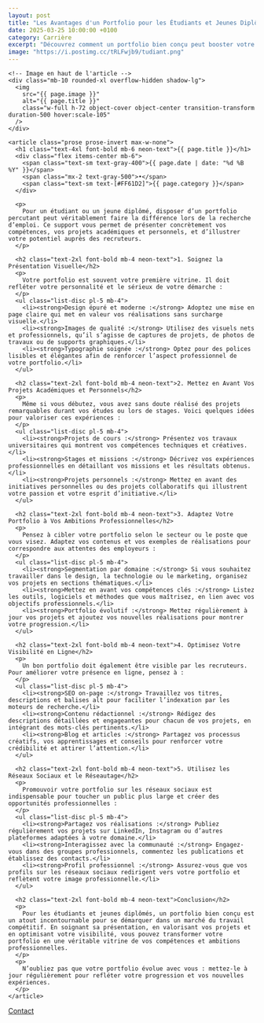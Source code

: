 ```yaml
---
layout: post
title: "Les Avantages d'un Portfolio pour les Étudiants et Jeunes Diplômés"
date: 2025-03-25 10:00:00 +0100
category: Carrière
excerpt: "Découvrez comment un portfolio bien conçu peut booster votre entrée sur le marché du travail, en mettant en valeur vos compétences et projets."
image: "https://i.postimg.cc/tRLFwjb9/tudiant.png"
---
```


<main class="pt-24 pb-16 bg-[#0A0118] text-white">
  <div class="container mx-auto px-4 max-w-4xl">

    <!-- Image en haut de l'article -->
    <div class="mb-10 rounded-xl overflow-hidden shadow-lg">
      <img 
        src="{{ page.image }}" 
        alt="{{ page.title }}" 
        class="w-full h-72 object-cover object-center transition-transform duration-500 hover:scale-105"
      />
    </div>

    <article class="prose prose-invert max-w-none">
      <h1 class="text-4xl font-bold mb-6 neon-text">{{ page.title }}</h1>
      <div class="flex items-center mb-6">
        <span class="text-sm text-gray-400">{{ page.date | date: "%d %B %Y" }}</span>
        <span class="mx-2 text-gray-500">•</span>
        <span class="text-sm text-[#FF61D2]">{{ page.category }}</span>
      </div>
      
      <p>
        Pour un étudiant ou un jeune diplômé, disposer d’un portfolio percutant peut véritablement faire la différence lors de la recherche d’emploi. Ce support vous permet de présenter concrètement vos compétences, vos projets académiques et personnels, et d’illustrer votre potentiel auprès des recruteurs.
      </p>

      <h2 class="text-2xl font-bold mb-4 neon-text">1. Soignez la Présentation Visuelle</h2>
      <p>
        Votre portfolio est souvent votre première vitrine. Il doit refléter votre personnalité et le sérieux de votre démarche :
      </p>
      <ul class="list-disc pl-5 mb-4">
        <li><strong>Design épuré et moderne :</strong> Adoptez une mise en page claire qui met en valeur vos réalisations sans surcharge visuelle.</li>
        <li><strong>Images de qualité :</strong> Utilisez des visuels nets et professionnels, qu’il s’agisse de captures de projets, de photos de travaux ou de supports graphiques.</li>
        <li><strong>Typographie soignée :</strong> Optez pour des polices lisibles et élégantes afin de renforcer l’aspect professionnel de votre portfolio.</li>
      </ul>

      <h2 class="text-2xl font-bold mb-4 neon-text">2. Mettez en Avant Vos Projets Académiques et Personnels</h2>
      <p>
        Même si vous débutez, vous avez sans doute réalisé des projets remarquables durant vos études ou lors de stages. Voici quelques idées pour valoriser ces expériences :
      </p>
      <ul class="list-disc pl-5 mb-4">
        <li><strong>Projets de cours :</strong> Présentez vos travaux universitaires qui montrent vos compétences techniques et créatives.</li>
        <li><strong>Stages et missions :</strong> Décrivez vos expériences professionnelles en détaillant vos missions et les résultats obtenus.</li>
        <li><strong>Projets personnels :</strong> Mettez en avant des initiatives personnelles ou des projets collaboratifs qui illustrent votre passion et votre esprit d’initiative.</li>
      </ul>

      <h2 class="text-2xl font-bold mb-4 neon-text">3. Adaptez Votre Portfolio à Vos Ambitions Professionnelles</h2>
      <p>
        Pensez à cibler votre portfolio selon le secteur ou le poste que vous visez. Adaptez vos contenus et vos exemples de réalisations pour correspondre aux attentes des employeurs :
      </p>
      <ul class="list-disc pl-5 mb-4">
        <li><strong>Segmentation par domaine :</strong> Si vous souhaitez travailler dans le design, la technologie ou le marketing, organisez vos projets en sections thématiques.</li>
        <li><strong>Mettez en avant vos compétences clés :</strong> Listez les outils, logiciels et méthodes que vous maîtrisez, en lien avec vos objectifs professionnels.</li>
        <li><strong>Portfolio évolutif :</strong> Mettez régulièrement à jour vos projets et ajoutez vos nouvelles réalisations pour montrer votre progression.</li>
      </ul>

      <h2 class="text-2xl font-bold mb-4 neon-text">4. Optimisez Votre Visibilité en Ligne</h2>
      <p>
        Un bon portfolio doit également être visible par les recruteurs. Pour améliorer votre présence en ligne, pensez à :
      </p>
      <ul class="list-disc pl-5 mb-4">
        <li><strong>SEO on-page :</strong> Travaillez vos titres, descriptions et balises alt pour faciliter l’indexation par les moteurs de recherche.</li>
        <li><strong>Contenu rédactionnel :</strong> Rédigez des descriptions détaillées et engageantes pour chacun de vos projets, en intégrant des mots-clés pertinents.</li>
        <li><strong>Blog et articles :</strong> Partagez vos processus créatifs, vos apprentissages et conseils pour renforcer votre crédibilité et attirer l’attention.</li>
      </ul>

      <h2 class="text-2xl font-bold mb-4 neon-text">5. Utilisez les Réseaux Sociaux et le Réseautage</h2>
      <p>
        Promouvoir votre portfolio sur les réseaux sociaux est indispensable pour toucher un public plus large et créer des opportunités professionnelles :
      </p>
      <ul class="list-disc pl-5 mb-4">
        <li><strong>Partagez vos réalisations :</strong> Publiez régulièrement vos projets sur LinkedIn, Instagram ou d’autres plateformes adaptées à votre domaine.</li>
        <li><strong>Interagissez avec la communauté :</strong> Engagez-vous dans des groupes professionnels, commentez les publications et établissez des contacts.</li>
        <li><strong>Profil professionnel :</strong> Assurez-vous que vos profils sur les réseaux sociaux redirigent vers votre portfolio et reflètent votre image professionnelle.</li>
      </ul>

      <h2 class="text-2xl font-bold mb-4 neon-text">Conclusion</h2>
      <p>
        Pour les étudiants et jeunes diplômés, un portfolio bien conçu est un atout incontournable pour se démarquer dans un marché du travail compétitif. En soignant sa présentation, en valorisant vos projets et en optimisant votre visibilité, vous pouvez transformer votre portfolio en une véritable vitrine de vos compétences et ambitions professionnelles.
      </p>
      <p>
        N’oubliez pas que votre portfolio évolue avec vous : mettez-le à jour régulièrement pour refléter votre progression et vos nouvelles expériences.
      </p>
    </article>
  </div>
</main>
<!-- Bouton CTA sticky -->
<a href="https://athenapro.ovh/Contact.html" class="fixed bottom-4 right-4 bg-[#FF61D2] text-white font-bold py-3 px-5 rounded-full shadow-lg transition-all hover:scale-105 hover:shadow-2xl">
  Contact
</a>
